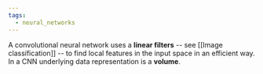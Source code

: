 ```yaml
---
tags:
  - neural_networks
---
```

A convolutional neural network uses a **linear filters** -- see [[Image classification]] -- to find local features in the input space in an efficient way. In a CNN underlying data representation is a **volume**. 